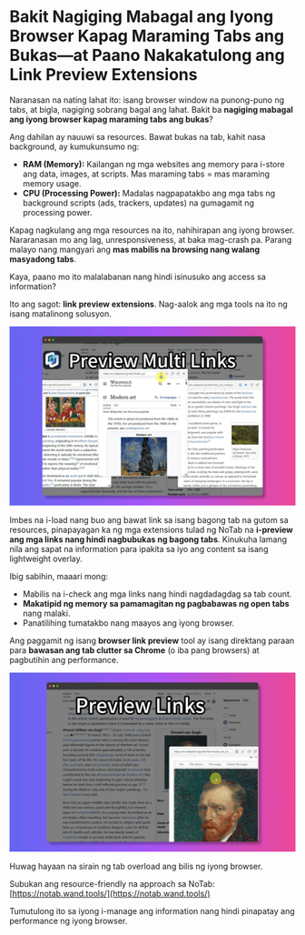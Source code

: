 
# Bakit Nagiging Mabagal ang Iyong Browser Kapag Maraming Tabs ang Bukas—at Paano Nakakatulong ang Link Preview Extensions

Naranasan na nating lahat ito: isang browser window na punong-puno ng tabs, at bigla, nagiging sobrang bagal ang lahat. Bakit ba **nagiging mabagal ang iyong browser kapag maraming tabs ang bukas**?

Ang dahilan ay nauuwi sa resources. Bawat bukas na tab, kahit nasa background, ay kumukunsumo ng:
*   **RAM (Memory):** Kailangan ng mga websites ang memory para i-store ang data, images, at scripts. Mas maraming tabs = mas maraming memory usage.
*   **CPU (Processing Power):** Madalas nagpapatakbo ang mga tabs ng background scripts (ads, trackers, updates) na gumagamit ng processing power.

Kapag nagkulang ang mga resources na ito, nahihirapan ang iyong browser. Nararanasan mo ang lag, unresponsiveness, at baka mag-crash pa. Parang malayo nang mangyari ang **mas mabilis na browsing nang walang masyadong tabs**.

Kaya, paano mo ito malalabanan nang hindi isinusuko ang access sa information?

Ito ang sagot: **link preview extensions**. Nag-aalok ang mga tools na ito ng isang matalinong solusyon.

![Resource usage illustration - conceptual](../images/notab1.png) <!-- Maaaring mahirap humanap ng direktang image para dito, gumamit ng placeholder concept -->

Imbes na i-load nang buo ang bawat link sa isang bagong tab na gutom sa resources, pinapayagan ka ng mga extensions tulad ng NoTab na **i-preview ang mga links nang hindi nagbubukas ng bagong tabs**. Kinukuha lamang nila ang sapat na information para ipakita sa iyo ang content sa isang lightweight overlay.

Ibig sabihin, maaari mong:
*   Mabilis na i-check ang mga links nang hindi nagdadagdag sa tab count.
*   **Makatipid ng memory sa pamamagitan ng pagbabawas ng open tabs** nang malaki.
*   Panatilihing tumatakbo nang maayos ang iyong browser.

Ang paggamit ng isang **browser link preview** tool ay isang direktang paraan para **bawasan ang tab clutter sa Chrome** (o iba pang browsers) at pagbutihin ang performance.

![NoTab previewing a link](../images/notab2.png)

Huwag hayaan na sirain ng tab overload ang bilis ng iyong browser.

Subukan ang resource-friendly na approach sa NoTab: [https://notab.wand.tools/](https://notab.wand.tools/)

Tumutulong ito sa iyong i-manage ang information nang hindi pinapatay ang performance ng iyong browser.

